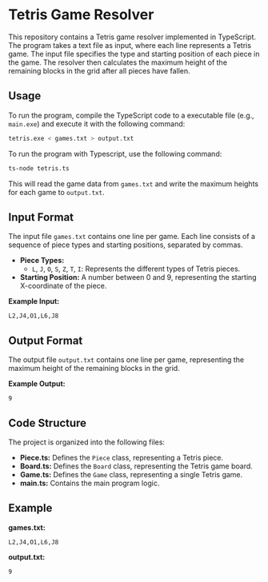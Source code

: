 # Tetris Game Resolver

This repository contains a Tetris game resolver implemented in TypeScript. The program takes a text file as input, where each line represents a Tetris game. The input file specifies the type and starting position of each piece in the game. The resolver then calculates the maximum height of the remaining blocks in the grid after all pieces have fallen.

## Usage

To run the program, compile the TypeScript code to a executable file (e.g., `main.exe`) and execute it with the following command:

```bash
tetris.exe < games.txt > output.txt
```

To run the program with Typescript, use the following command:
```bash
ts-node tetris.ts
```

This will read the game data from `games.txt` and write the maximum heights for each game to `output.txt`.

## Input Format

The input file `games.txt` contains one line per game. Each line consists of a sequence of piece types and starting positions, separated by commas.

* **Piece Types:**
    * `L`, `J`, `O`, `S`, `Z`, `T`, `I`: Represents the different types of Tetris pieces.
* **Starting Position:** A number between 0 and 9, representing the starting X-coordinate of the piece.

**Example Input:**

```
L2,J4,O1,L6,J8
```

## Output Format

The output file `output.txt` contains one line per game, representing the maximum height of the remaining blocks in the grid.

**Example Output:**

```
9
```

## Code Structure

The project is organized into the following files:

* **Piece.ts:** Defines the `Piece` class, representing a Tetris piece.
* **Board.ts:** Defines the `Board` class, representing the Tetris game board.
* **Game.ts:** Defines the `Game` class, representing a single Tetris game.
* **main.ts:** Contains the main program logic.

## Example

**games.txt:**

```
L2,J4,O1,L6,J8
```

**output.txt:**

```
9
```
